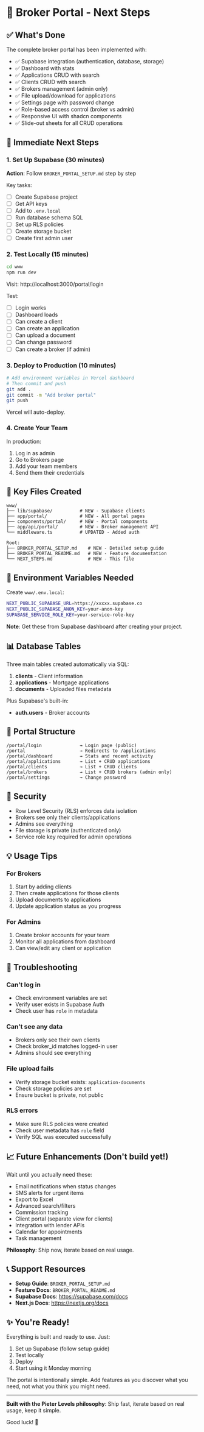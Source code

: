 # 🚀 Broker Portal - Next Steps

## ✅ What's Done

The complete broker portal has been implemented with:
- ✅ Supabase integration (authentication, database, storage)
- ✅ Dashboard with stats
- ✅ Applications CRUD with search
- ✅ Clients CRUD with search
- ✅ Brokers management (admin only)
- ✅ File upload/download for applications
- ✅ Settings page with password change
- ✅ Role-based access control (broker vs admin)
- ✅ Responsive UI with shadcn components
- ✅ Slide-out sheets for all CRUD operations

## 🎯 Immediate Next Steps

### 1. Set Up Supabase (30 minutes)

**Action**: Follow `BROKER_PORTAL_SETUP.md` step by step

Key tasks:
- [ ] Create Supabase project
- [ ] Get API keys
- [ ] Add to `.env.local`
- [ ] Run database schema SQL
- [ ] Set up RLS policies
- [ ] Create storage bucket
- [ ] Create first admin user

### 2. Test Locally (15 minutes)

```bash
cd www
npm run dev
```

Visit: http://localhost:3000/portal/login

Test:
- [ ] Login works
- [ ] Dashboard loads
- [ ] Can create a client
- [ ] Can create an application
- [ ] Can upload a document
- [ ] Can change password
- [ ] Can create a broker (if admin)

### 3. Deploy to Production (10 minutes)

```bash
# Add environment variables in Vercel dashboard
# Then commit and push
git add .
git commit -m "Add broker portal"
git push
```

Vercel will auto-deploy.

### 4. Create Your Team

In production:
1. Log in as admin
2. Go to Brokers page
3. Add your team members
4. Send them their credentials

## 📁 Key Files Created

```
www/
├── lib/supabase/          # NEW - Supabase clients
├── app/portal/            # NEW - All portal pages
├── components/portal/     # NEW - Portal components
├── app/api/portal/        # NEW - Broker management API
└── middleware.ts          # UPDATED - Added auth

Root:
├── BROKER_PORTAL_SETUP.md    # NEW - Detailed setup guide
├── BROKER_PORTAL_README.md   # NEW - Feature documentation
└── NEXT_STEPS.md             # NEW - This file
```

## 🔑 Environment Variables Needed

Create `www/.env.local`:

```bash
NEXT_PUBLIC_SUPABASE_URL=https://xxxxx.supabase.co
NEXT_PUBLIC_SUPABASE_ANON_KEY=your-anon-key
SUPABASE_SERVICE_ROLE_KEY=your-service-role-key
```

**Note**: Get these from Supabase dashboard after creating your project.

## 📊 Database Tables

Three main tables created automatically via SQL:
1. **clients** - Client information
2. **applications** - Mortgage applications
3. **documents** - Uploaded files metadata

Plus Supabase's built-in:
- **auth.users** - Broker accounts

## 🎨 Portal Structure

```
/portal/login              → Login page (public)
/portal                    → Redirects to /applications
/portal/dashboard          → Stats and recent activity
/portal/applications       → List + CRUD applications
/portal/clients            → List + CRUD clients
/portal/brokers            → List + CRUD brokers (admin only)
/portal/settings           → Change password
```

## 🔐 Security

- Row Level Security (RLS) enforces data isolation
- Brokers see only their clients/applications
- Admins see everything
- File storage is private (authenticated only)
- Service role key required for admin operations

## 💡 Usage Tips

### For Brokers
1. Start by adding clients
2. Then create applications for those clients
3. Upload documents to applications
4. Update application status as you progress

### For Admins
1. Create broker accounts for your team
2. Monitor all applications from dashboard
3. Can view/edit any client or application

## 🐛 Troubleshooting

### Can't log in
- Check environment variables are set
- Verify user exists in Supabase Auth
- Check user has `role` in metadata

### Can't see any data
- Brokers only see their own clients
- Check broker_id matches logged-in user
- Admins should see everything

### File upload fails
- Verify storage bucket exists: `application-documents`
- Check storage policies are set
- Ensure bucket is private, not public

### RLS errors
- Make sure RLS policies were created
- Check user metadata has `role` field
- Verify SQL was executed successfully

## 📈 Future Enhancements (Don't build yet!)

Wait until you actually need these:
- Email notifications when status changes
- SMS alerts for urgent items
- Export to Excel
- Advanced search/filters
- Commission tracking
- Client portal (separate view for clients)
- Integration with lender APIs
- Calendar for appointments
- Task management

**Philosophy**: Ship now, iterate based on real usage.

## 📞 Support Resources

- **Setup Guide**: `BROKER_PORTAL_SETUP.md`
- **Feature Docs**: `BROKER_PORTAL_README.md`
- **Supabase Docs**: https://supabase.com/docs
- **Next.js Docs**: https://nextjs.org/docs

## ✨ You're Ready!

Everything is built and ready to use. Just:
1. Set up Supabase (follow setup guide)
2. Test locally
3. Deploy
4. Start using it Monday morning

The portal is intentionally simple. Add features as you discover what you need, not what you think you might need.

---

**Built with the Pieter Levels philosophy**: Ship fast, iterate based on real usage, keep it simple.

Good luck! 🚀

